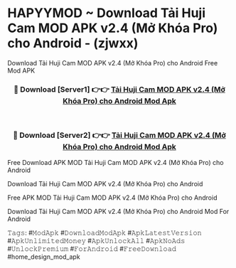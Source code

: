 # HAPYYMOD ~ Download Tải Huji Cam MOD APK v2.4 (Mở Khóa Pro) cho Android - (zjwxx)
Download Tải Huji Cam MOD APK v2.4 (Mở Khóa Pro) cho Android Free Mod APK

<div align="center">
<h3>🔴 Download [Server1] 👉👉 <a href="https://apk-comot.site?title=Tải_Huji_Cam_MOD_APK_v2.4_(Mở_Khóa_Pro)_cho_Android">Tải Huji Cam MOD APK v2.4 (Mở Khóa Pro) cho Android Mod Apk</a></h3><br>

<h3>🔴 Download [Server2] 👉👉 <a href="https://apk-comot.site?title=Tải_Huji_Cam_MOD_APK_v2.4_(Mở_Khóa_Pro)_cho_Android">Tải Huji Cam MOD APK v2.4 (Mở Khóa Pro) cho Android Mod Apk</a></h3>
</div>


Free Download APK MOD Tải Huji Cam MOD APK v2.4 (Mở Khóa Pro) cho Android

Download Tải Huji Cam MOD APK v2.4 (Mở Khóa Pro) cho Android 

Free APK MOD Tải Huji Cam MOD APK v2.4 (Mở Khóa Pro) cho Android 

Download Tải Huji Cam MOD APK v2.4 (Mở Khóa Pro) cho Android Mod For Android

𝚃𝚊𝚐𝚜: #𝙼𝚘𝚍𝙰𝚙𝚔 #𝙳𝚘𝚠𝚗𝚕𝚘𝚊𝚍𝙼𝚘𝚍𝙰𝚙𝚔 #𝙰𝚙𝚔𝙻𝚊𝚝𝚎𝚜𝚝𝚅𝚎𝚛𝚜𝚒𝚘𝚗 #𝙰𝚙𝚔𝚄𝚗𝚕𝚒𝚖𝚒𝚝𝚎𝚍𝙼𝚘𝚗𝚎𝚢 #𝙰𝚙𝚔𝚄𝚗𝚕𝚘𝚌𝚔𝙰𝚕𝚕 #𝙰𝚙𝚔𝙽𝚘𝙰𝚍𝚜 #𝚄𝚗𝚕𝚘𝚌𝚔𝙿𝚛𝚎𝚖𝚒𝚞𝚖 #𝙵𝚘𝚛𝙰𝚗𝚍𝚛𝚘𝚒𝚍 #𝙵𝚛𝚎𝚎𝙳𝚘𝚠𝚗𝚕𝚘𝚊𝚍 #home_design_mod_apk
